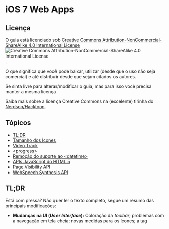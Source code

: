 # iOS 7 Web Apps

## Licença

O guia está licenciado sob [Creative Commons Attribution-NonCommercial-ShareAlike 4.0 International License](http://creativecommons.org/licenses/by-nc-sa/4.0/) ![Creative Commons Attribution-NonCommercial-ShareAlike 4.0 International License](http://i.creativecommons.org/l/by-nc-sa/4.0/88x31.png).

O que significa que você pode baixar, utilizar (desde que o uso não seja comercial) e até distribuir desde que sejam citados os autores.

Se sinta livre para alterar/modificar o guia, mas para isso você precisa manter a mesma licença.

Saiba mais sobre a licença Creative Commons na (excelente) tirinha do [Nerdson/Hacktoon](http://labs.hacktoon.com/docs/creative-commons/).

## Tópicos

 * [TL;DR](#tldr)
 * [Tamanho dos Ícones](#tamanho-dos-ícones)
 * [Video Track](#video-track)
 * [&lt;progress>](#progress)
 * [Remoção do suporte ao &lt;datetime>](#remoção-do-suporte-ao-datetime)
 * [APIs JavaScript do HTML 5](#apis-javascript-do-html5)
 * [Page Visibility API](#page-visibility-api)
 * [WebSpeech Synthesis API](#webspeech-synthesis-api)

## TL;DR

Está com pressa? Não quer ler o texto completo, segue um resumo das principais modificações:

 * **Mudanças na UI (_User Interface_):** Coloração da _toolbar_; problemas com a navegação em tela cheia; novas medidas para os ícones; a tag _<title>_ no iPhone não fica mais visível na página; possível conflito com novos gestos.
 * **Novos Dispositivos:** Nada de novo para eles, continua tudo como era para o iPhone 5.
 * **HTML 5:** video track, `<progress>`, **REMOÇÃO** do suporte a `<input type="datetime">`.
 * **HTML 5 APIs:** Page Visibility, AirPlay API, melhoramentos no canvas, **REMOÇÃO** de suporte para Shared Workers, Web Speech Synthesis API, unprefixed Web Audio e Animation Timing.
 * **CSS:** Regions, Sticky position, FlexBox, ClipPath, unprefixed Transitions e outros melhoramentos.
 * **Home Screen Webapps:** Web View Pagination, JavaScript runtime para aplicativos nativos e novas habilidades para o player de vídeo.

## Tamanho dos Ícones

Os novos ícones do iOS 7 estão 5% maiores em relação às versões anteriores, por exemplo, nos iPhones com tela Retina eles medem agora 120x120 pixels, contra os 114x114 de anteriormente.

Os ícones de sistema também adotaram o _flat design_ e agora não possuem mais o efeito de brilho presente nos iOS antigos.

Os novos tamanhos de ícones disponíveis no iOS 7 são:

 * iPhone / iPod Touch Retina: 120x120 pixels
 * iPad 2 / iPad Mini: 76x76 pixels
 * iPad Retina: 152x152 pixels

**NOTA:** Devemos nos lembrar que o iOS 7 não está disponível para nenhum iPhone que não possua _retina display_, por isso se não disponibilizarmos os novos tamanhos o aparelho carregará automaticamente o ícone relativo do iOS 6.

A tabela abaixo relaciona os tamanhos de ícones que devem ser definidos para cada versão de iPhone, iPod Touch e iPad disponíveis atualmente:

```html
<!-- non-retina iPhone pre iOS 7 -->
<link rel="apple-touch-icon" href="icon57.png" sizes="57x57">
<!-- non-retina iPad pre iOS 7 -->
<link rel="apple-touch-icon" href="icon72.png" sizes="72x72">
<!-- non-retina iPad iOS 7 -->
<link rel="apple-touch-icon" href="icon76.png" sizes="76x76">
<!-- retina iPhone pre iOS 7 -->
<link rel="apple-touch-icon" href="icon114.png" sizes="114x114">
<!-- retina iPhone iOS 7 -->
<link rel="apple-touch-icon" href="icon120.png" sizes="120x120">
<!-- retina iPad pre iOS 7 -->
<link rel="apple-touch-icon" href="icon144.png" sizes="144x144">
<!-- retina iPad iOS 7 -->
<link rel="apple-touch-icon" href="icon152.png" sizes="152x152">
```

## Video Track

O elemento `<video>` agora suporta um filho chamado `<track>` que pode ser utilizado para inserir legendas aos vídeos. Há suporte para várias linguagens e elas aparecerão em um seletor dentro do _player_ de vídeo, possibilitando ao usuário trocar as legendas ou desativá-las.

Os únicos tipos de _tracks_ suportadas são `caption` e `subtitle`, eles são definidos utilizando o atributo `kind`. Um atributo **obrigatório** é o `srclang` onde devemos definir, no padrão [ISO](http://en.wikipedia.org/wiki/ISO_639-1) qual a linguagem da legenda.

As legendas são úteis quando um usuário pode ouvir o áudio, mas não entende a linguagem. Já os _captions_ são úteis quando o usuário não pode ouvir o áudio, ele inclui informações adicionais como: _música de fundo tocando_.

```html
<video>
    <source src="video.mp4">
    <track kind="captions" src="caption-en.vtt" srclang="en">
    <track kind="subtitles" src="subtitle-rr.vtt" srclang="br">
</video>
```
## &lt;progress>

O elemento `<progress>` agora é suportado. Ele pode ser usado para criar uma barra de progresso na página baseado em dois atributos: `max` e `value`.

```html
<progress max="100" value="50">
```

## Remoção do suporte ao &lt;datetime>

Seguindo o exemplo do Chrome o Safari no iOS agora também não suporta mais o elemento `<input type="datetime">` e irá interpretá-lo como um `<input type="text">`.

## APIs JavaScript do HTML 5

Vamos começar com as notícias ruins, ainda não foram implementadas: **WebGL**, **FullScreen**, **WebRTC**, **getUserMedia** e **IndexedDB**.

As novas APIs disponíveis são:
- Page Visibility API
- XHR 2.0 full implementation
- Video tracks API (que já abordamos)
- AirPlay API
- CSS Regions API
- Melhoramentos no Canvas
- Remoção de suporte a Shared Workers
- WebSpeech Synthesis API

## Page Visibility API

Esta API é usada para detectar se a aba está ativa ou não.

> DEMO: http://mobilexweb.com/ts/api/page.html

## WebSpeech Synthesis API

A WebSpeech API permite que o website grve e transcreva áudio, bem como sintetizar texto utilizando as vozes internas do sistema operacional.

O Safari no iOS 7 inclui apenas a Synthesis API (texto para voz) porém não inclui a API para ouvir o áudio do microfone.

Um pequeno exemplo de como implementar a API:

```javascript
speechSynthesis.speak(new SpeechSynthesisUtterance("Hello, this is my voice on a webpage"));

//or

var speech = new SpeechSynthesisUtterance();
speech.text = "Hello";
speech.volume = 1; //0 to 1
speech.rate = 1;  //0.1 to 9
speech.pitch = 1; // 0 to 2, 1 = normal
speech.lang = "en-US";
speechSynthesis.speak(speech);
```

**NOTA:** É possível utilizar alguns eventos como `start` e `end` mas **NÃO** use um `alert` dentro destes eventos, pois se não o Safari irá travar (não me pergunte porquê). 

A `string` que será sintetizada deve ser escrita em texto plano. Nenhum outro formato é suportado no momento.

É importante lembrar que a _WebSpeech Synthesis API_ só irá funcionar após ser explícitamente ativada pelo usuário, através de um clique em um botão, por exemplo. Você não pode iniciá-la usando propriedades como o `onload`.

> DEMO (access it using an iOS device): ad.ag/jmawam 
	